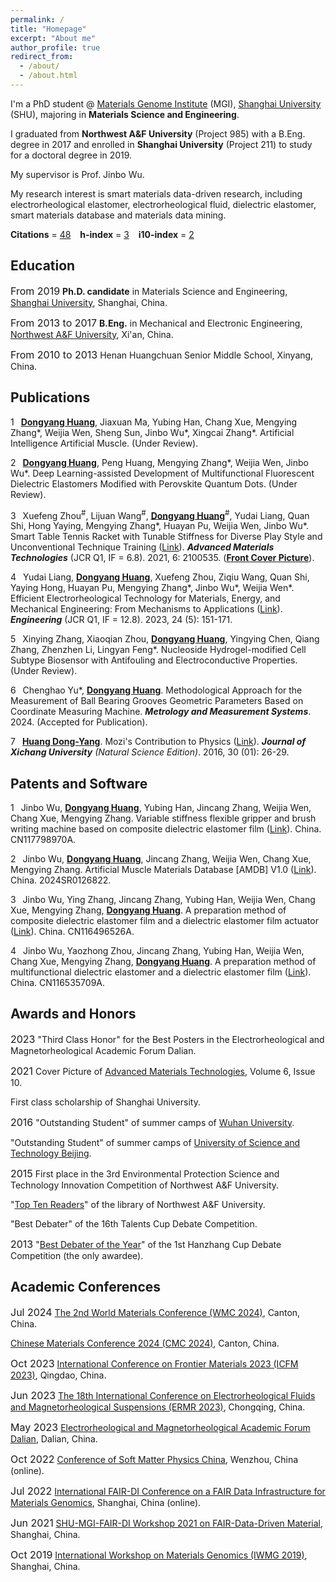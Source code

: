 ```yaml
---
permalink: /
title: "Homepage"
excerpt: "About me"
author_profile: true
redirect_from: 
  - /about/
  - /about.html
---
```


I'm a PhD student @ [Materials Genome Institute](https://mgi.shu.edu.cn/) (MGI), [Shanghai University](https://www.shu.edu.cn/) (SHU), majoring in **Materials Science and Engineering**.

I graduated from **Northwest A&F University** (Project 985) with a B.Eng. degree in 2017 and enrolled in **Shanghai University** (Project 211) to study for a doctoral degree in 2019.

My supervisor is Prof. Jinbo Wu.

My research interest is smart materials data-driven research, including electrorheological elastomer, electrorheological fluid, dielectric elastomer, smart materials database and materials data mining.

**Citations** = [48](https://scholar.google.com/citations?user=2MzGV54AAAAJ&hl=en) &ensp; **h-index** = [3](https://scholar.google.com/citations?user=2MzGV54AAAAJ&hl=en) &ensp; **i10-index** = [2](https://scholar.google.com/citations?user=2MzGV54AAAAJ&hl=en)


Education
------
<font size=3>From 2019</font> **Ph.D. candidate** in Materials Science and Engineering, [Shanghai University](https://www.shu.edu.cn), Shanghai, China.

<font size=3>From 2013 to 2017</font> **B.Eng.** in Mechanical and Electronic Engineering, [Northwest A&F University](https://www.nwafu.edu.cn), Xi'an, China.

<font size=3>From 2010 to 2013</font> Henan Huangchuan Senior Middle School, Xinyang, China.

Publications
------
1 &ensp;**<u>Dongyang Huang</u>**, Jiaxuan Ma, Yubing Han, Chang Xue, Mengying Zhang\*, Weijia Wen, Sheng Sun, Jinbo Wu\*, Xingcai Zhang\*. Artificial Intelligence Artificial Muscle. (Under Review).

2 &ensp;**<u>Dongyang Huang</u>**, Peng Huang, Mengying Zhang\*, Weijia Wen, Jinbo Wu\*. Deep Learning-assisted Development of Multifunctional Fluorescent Dielectric Elastomers Modified with Perovskite Quantum Dots. (Under Review).

3 &ensp;Xuefeng Zhou<sup>#</sup>, Lijuan Wang<sup>#</sup>, **<u>Dongyang Huang</u>**<sup>#</sup>, Yudai Liang, Quan Shi, Hong Yaying, Mengying Zhang\*, Huayan Pu, Weijia Wen, Jinbo Wu\*. Smart Table Tennis Racket with Tunable Stiffness for Diverse Play Style and Unconventional Technique Training ([Link](https://doi.org/10.1002/admt.202100535)). ***Advanced Materials Technologies*** (JCR Q1, IF = 6.8). 2021, 6: 2100535. (**<u>Front Cover Picture</u>**).

4 &ensp;Yudai Liang, **<u>Dongyang Huang</u>**, Xuefeng Zhou, Ziqiu Wang, Quan Shi, Yaying Hong, Huayan Pu, Mengying Zhang\*, Jinbo Wu\*, Weijia Wen\*. Efficient Electrorheological Technology for Materials, Energy, and Mechanical Engineering: From Mechanisms to Applications ([Link](https://doi.org/10.1016/j.eng.2022.01.014)). ***Engineering*** (JCR Q1, IF = 12.8). 2023, 24 (5): 151-171.

5 &ensp;Xinying Zhang, Xiaoqian Zhou, **<u>Dongyang Huang</u>**, Yingying Chen, Qiang Zhang, Zhenzhen Li, Lingyan Feng\*. Nucleoside Hydrogel-modified Cell Subtype Biosensor with Antifouling and Electroconductive Properties. (Under Review).

6 &ensp;Chenghao Yu\*, **<u>Dongyang Huang</u>**. Methodological Approach for the Measurement of Ball Bearing Grooves Geometric Parameters Based on Coordinate Measuring Machine. ***Metrology and Measurement Systems***. 2024. (Accepted for Publication).

7 &ensp;**<u>Huang Dong-Yang</u>**. Mozi's Contribution to Physics ([Link](https://link.cnki.net/doi/10.16104/j.issn.1673-1891.2016.01.008)). ***Journal of Xichang University*** *(Natural Science Edition)*. 2016, 30 (01): 26-29.

Patents and Software
------
1 &ensp;Jinbo Wu, **<u>Dongyang Huang</u>**, Yubing Han, Jincang Zhang, Weijia Wen, Chang Xue, Mengying Zhang. Variable stiffness flexible gripper and brush writing machine based on composite dielectric elastomer film ([Link](https://kns.cnki.net/kcms2/article/abstract?v=k15566fjT2lvmwzpPqzYnxf15lX3SjtIjj1XsEqzMwuZ1TG5oVCt6xcyna2l7wQNdS1QJZ6whzEUyUi9f_L-M4pMhMBaNfCRSK6blNUZ5Ff0ecflNXvTDps0vDfIZXDBK55Lz1rkdYrMWhmhaXgf_eVFFGIJwmSFbBLyjjA8Sealg14C8OfvpwfvorlV0eY2rruT_i7yBdgJ-9snYRoL6Iwii88C3QBzF7E2FQ4Jx38=&uniplatform=NZKPT)). China. CN117798970A.

2 &ensp;Jinbo Wu, **<u>Dongyang Huang</u>**, Jincang Zhang, Weijia Wen, Chang Xue, Mengying Zhang. Artificial Muscle Materials Database [AMDB] V1.0 ([Link](https://dongyanghuang.github.io/images/software.png)). China. 2024SR0126822.

3 &ensp;Jinbo Wu, Ying Zhang, Jincang Zhang, Yubing Han, Weijia Wen, Chang Xue, Mengying Zhang, **<u>Dongyang Huang</u>**. A preparation method of composite dielectric elastomer film and a dielectric elastomer film actuator ([Link](https://kns.cnki.net/kcms2/article/abstract?v=k15566fjT2mlaGofGAX3UNsbQm0ksiNZgvlz-6WAm-UvutqXcmta5suMpcL7_S7mm1iv85JOl6PnKp_pmxd2odm-5XM9XUuPTFy3IDO1MRZAEKh_7kfxCyKPjeqhYAQhHDE5ps4gFh0K_coyE9scRAn8Ohgf8QD1P1c1vDlheEPZklwwTtUp2lk3_wwFXHpwe3lB3a_fnDdis6fMGLsZk0UFjF9eUv1gxEp1cdXInSDxVTUEzDxkQvHq9Eh58wlarK0Ex7fW30PxgIaTAqUa1mFujFai-dZcb8ijnXRShVJNqz0AGbAcMxd3eMRZTVwrG0qrQDMr_oMXm3ojJttyetFCq5syxWq2ZcL-Jd6rRaTsbhOzS5iBuL52aepvviacSO9HENQzXnspAEzRTGVLyIg9dQpUSnjy&uniplatform=NZKPT)). China. CN116496526A.

4 &ensp;Jinbo Wu, Yaozhong Zhou, Jincang Zhang, Yubing Han, Weijia Wen, Chang Xue, Mengying Zhang, **<u>Dongyang Huang</u>**. A preparation method of multifunctional dielectric elastomer and a dielectric elastomer film ([Link](https://kns.cnki.net/kcms2/article/abstract?v=k15566fjT2nEUzcowggPBJboumSh6XE8zvJcGthBowVZ3FgvsubUAl4adDyhnByQr9iNJD6uTMFvQnyY8iYRLdJvznl8Y_ZBIMllY89S6XPvBS4bzddIOPP1JoeArv_JKDFv-cFBqSaf522bX8oA83jU7RaGVUqWUo-xzXrVfhEezasxxO85e8MItsfLGvR8eWRcukzdZ4CDS0d6nS3hHl3DeGl1dBkqk87Bv5TBk0j9ElLxBowLZ0KqqQXU22X1AnKO16ST2ZQ=&uniplatform=NZKPT)). China. CN116535709A.

Awards and Honors
------
<font size=3>2023</font> "Third Class Honor" for the Best Posters in the Electrorheological and Magnetorheological Academic Forum Dalian.

<font size=3>2021</font> Cover Picture of [Advanced Materials Technologies](https://onlinelibrary.wiley.com/toc/2365709x/2021/6/10), Volume 6, Issue 10. 

First class scholarship of Shanghai University.

<font size=3>2016</font> "Outstanding Student" of summer camps of [Wuhan University](https://www.whu.edu.cn/).

"Outstanding Student" of summer camps of [University of Science and Technology Beijing](https://www.ustb.edu.cn/). 

<font size=3>2015</font> First place in the 3rd Environmental Protection Science and Technology Innovation Competition of Northwest A&F University. 

"[Top Ten Readers](https://oldlib.nwsuaf.edu.cn/dzpx/283009.htm)" of the library of Northwest A&F University. 

"Best Debater" of the 16th Talents Cup Debate Competition. 

<font size=3>2013</font> "[Best Debater of the Year](https://news.nwafu.edu.cn/xstdx/fc748ac3f10b4a0fbd48e1ac2b249b7a.htm)" of the 1st Hanzhang Cup Debate Competition (the only awardee). 

Academic Conferences
------
<font size=3>Jul 2024</font> [The 2nd World Materials Conference (WMC 2024)](https://cmc2024.scimeeting.cn/en/web/index/20751), Canton, China. 

[Chinese Materials Conference 2024 (CMC 2024)](https://cmc2024.scimeeting.cn/cn/web/index/), Canton, China. 

<font size=3>Oct 2023</font> [International Conference on Frontier Materials 2023 (ICFM 2023)](http://icfm2023.org.cn/index.html), Qingdao, China. 

<font size=3>Jun 2023</font> [The 18th International Conference on Electrorheological Fluids and Magnetorheological Suspensions (ERMR 2023)](https://ermr2023.aconf.org/),  Chongqing, China. 

<font size=3>May 2023</font> [Electrorheological and Magnetorheological Academic Forum Dalian](https://cstam.org.cn/article/16778185154490368.html), Dalian, China.

<font size=3>Oct 2022</font> [Conference of Soft Matter Physics China](http://softmat2021.cpsjournals.cn/index.php?m=82), Wenzhou, China (online). 

<font size=3>Jul 2022</font> [International FAIR-DI Conference on a FAIR Data Infrastructure for Materials Genomics](https://mgi.shu.edu.cn/info/1063/3062.htm), Shanghai, China (online). 

<font size=3>Jun 2021</font> [SHU-MGI-FAIR-DI Workshop 2021 on FAIR-Data-Driven Material](https://www.fair-di.eu/events/workshop-louvain-2021/louvain-2021-home), Shanghai, China.

<font size=3>Oct 2019</font> [International Workshop on Materials Genomics (IWMG 2019)](https://mgi.shu.edu.cn/info/1063/1766.htm), Shanghai, China. 

